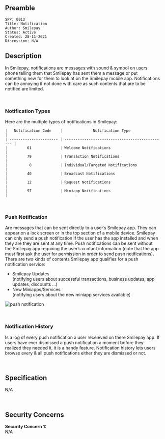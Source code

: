## Preamble

```
SPP: 0013
Title: Notification
Author: Smilepay
Status: Active
Created: 28-11-2021
Discussion: N/A
```

## Description
In Smilepay, notifications are messages with sound & symbol on users phone telling them that Smilepay has sent them a message or put something new for them to look at on the Smilepay mobile app. Notifications can be annoying if not done with care as such contents that are to be notified are limited. 

<br /> 

### Notification Types
Here are the multiple types of notifications in Smilepay: <br />
```
|   Notification Code    |              Notification Type                 |  
| ---------------------- | ---------------------------------------------- |
|         61             | Welcome Notifications                          |
|         79             | Transaction Notifications                      |
|          8             | Individual/Targeted Notifications              |
|         40             | Broadcast Notifications                        |
|         12             | Request Notifications                          |
|         97             | Miniapp Notifications                          |
```

<br />

### Push Notification
Are messages that can be sent directly to a user’s Smilepay app. They can appear on a lock screen or in the top section of a mobile device. Smilepay can only send a push notification if the user has the app installed and when they are they are sent at any time. Push notifications can be sent without the Smilepay app requiring the user’s contact information (note that the app must first ask the user for permission in order to send push notifications). There are two kinds of contents Smilepay app qualifies for a push notification service:
 - Smilepay Updates <br /> 
  (notifying users about successful transactions, business updates, app updates, discounts ...)
 - New Miniapps/Services <br />
  (notifying users about the new miniapp services available)

  ![push notification](https://user-images.githubusercontent.com/57795945/143734639-d51e899d-aa49-4e5c-b653-b6584cdaee06.png)


<br />

### Notification History
Is a log of every push notification a user receieved on there Smilepay app. If users have ever dismissed a push notification a moment before they realized they needed it, it is a handy feature. Notification history lets users browse every & all push notifications either they are dismissed or not.

<br />

## Specification
N/A

<br />

## Security Concerns
**Security Concern 1:** <br />
N/A
